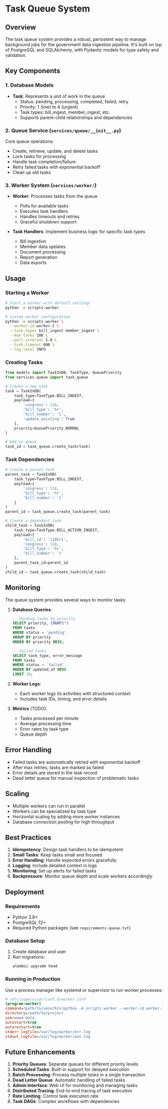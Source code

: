 # Task Queue System

## Overview

The task queue system provides a robust, persistent way to manage background jobs for the government data ingestion pipeline. It's built on top of PostgreSQL and SQLAlchemy, with Pydantic models for type safety and validation.

## Key Components

### 1. Database Models

- **Task**: Represents a unit of work in the queue
  - Status: pending, processing, completed, failed, retry
  - Priority: 1 (low) to 4 (urgent)
  - Task types: bill_ingest, member_ingest, etc.
  - Supports parent-child relationships and dependencies

### 2. Queue Service (`services/queue/__init__.py`)

Core queue operations:
- Create, retrieve, update, and delete tasks
- Lock tasks for processing
- Handle task completion/failure
- Retry failed tasks with exponential backoff
- Clean up old tasks

### 3. Worker System (`services/worker/`)

- **Worker**: Processes tasks from the queue
  - Polls for available tasks
  - Executes task handlers
  - Handles timeouts and retries
  - Graceful shutdown support

- **Task Handlers**: Implement business logic for specific task types
  - Bill ingestion
  - Member data updates
  - Document processing
  - Report generation
  - Data exports

## Usage

### Starting a Worker

```bash
# Start a worker with default settings
python -m scripts.worker

# Custom worker configuration
python -m scripts.worker \
  --worker-id worker-1 \
  --task-types bill_ingest member_ingest \
  --max-tasks 100 \
  --poll-interval 2.0 \
  --task-timeout 600 \
  --log-level INFO
```

### Creating Tasks

```python
from models import TaskInDB, TaskType, QueuePriority
from services.queue import task_queue

# Create a new task
task = TaskInDB(
    task_type=TaskType.BILL_INGEST,
    payload={
        'congress': 118,
        'bill_type': 'hr',
        'bill_number': '1',
        'update_existing': True
    },
    priority=QueuePriority.NORMAL
)

# Add to queue
task_id = task_queue.create_task(task)
```

### Task Dependencies

```python
# Create a parent task
parent_task = TaskInDB(
    task_type=TaskType.BILL_INGEST,
    payload={
        'congress': 118,
        'bill_type': 'hr',
        'bill_number': '1'
    }
)
parent_id = task_queue.create_task(parent_task)

# Create a dependent task
child_task = TaskInDB(
    task_type=TaskType.BILL_ACTION_INGEST,
    payload={
        'bill_id': '118hr1',
        'congress': 118,
        'bill_type': 'hr',
        'bill_number': '1'
    },
    parent_task_id=parent_id
)
child_id = task_queue.create_task(child_task)
```

## Monitoring

The queue system provides several ways to monitor tasks:

1. **Database Queries**:
   ```sql
   -- Pending tasks by priority
   SELECT priority, COUNT(*) 
   FROM tasks 
   WHERE status = 'pending' 
   GROUP BY priority 
   ORDER BY priority DESC;
   
   -- Failed tasks
   SELECT task_type, error_message 
   FROM tasks 
   WHERE status = 'failed' 
   ORDER BY updated_at DESC 
   LIMIT 10;
   ```

2. **Worker Logs**:
   - Each worker logs its activities with structured context
   - Includes task IDs, timing, and error details

3. **Metrics** (TODO):
   - Tasks processed per minute
   - Average processing time
   - Error rates by task type
   - Queue depth

## Error Handling

- Failed tasks are automatically retried with exponential backoff
- After max retries, tasks are marked as failed
- Error details are stored in the task record
- Dead letter queue for manual inspection of problematic tasks

## Scaling

- Multiple workers can run in parallel
- Workers can be specialized by task type
- Horizontal scaling by adding more worker instances
- Database connection pooling for high throughput

## Best Practices

1. **Idempotency**: Design task handlers to be idempotent
2. **Small Tasks**: Keep tasks small and focused
3. **Error Handling**: Handle expected errors gracefully
4. **Logging**: Include detailed context in logs
5. **Monitoring**: Set up alerts for failed tasks
6. **Backpressure**: Monitor queue depth and scale workers accordingly

## Deployment

### Requirements

- Python 3.8+
- PostgreSQL 12+
- Required Python packages (see `requirements-queue.txt`)

### Database Setup

1. Create database and user
2. Run migrations:
   ```bash
   alembic upgrade head
   ```

### Running in Production

Use a process manager like systemd or supervisor to run worker processes:

```ini
# /etc/supervisor/conf.d/worker.conf
[program:worker]
command=/path/to/venv/bin/python -m scripts.worker --worker-id worker-1 --max-tasks 1000
directory=/path/to/project
user=www-data
autostart=true
autorestart=true
stderr_logfile=/var/log/worker/err.log
stdout_logfile=/var/log/worker/out.log
```

## Future Enhancements

1. **Priority Queues**: Separate queues for different priority levels
2. **Scheduled Tasks**: Built-in support for delayed execution
3. **Batch Processing**: Process multiple tasks in a single transaction
4. **Dead Letter Queue**: Automatic handling of failed tasks
5. **Admin Interface**: Web UI for monitoring and managing tasks
6. **Distributed Tracing**: End-to-end tracing of task execution
7. **Rate Limiting**: Control task execution rate
8. **Task DAGs**: Complex workflows with dependencies
